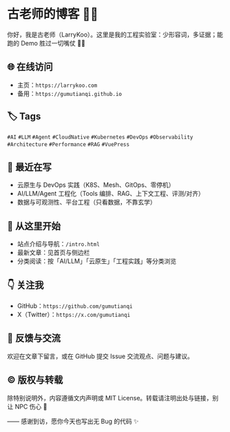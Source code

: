 # 古老师的博客 🧠🚀

你好，我是古老师（LarryKoo）。这里是我的工程实验室：少形容词，多证据；能跑的 Demo 胜过一切嘴仗 🤖🔧

## 🌐 在线访问
- 主页：`https://larrykoo.com`
- 备用：`https://gumutianqi.github.io`

## 🏷️ Tags
`#AI` `#LLM` `#Agent` `#CloudNative` `#Kubernetes` `#DevOps` `#Observability` `#Architecture` `#Performance` `#RAG` `#VuePress`

## 🧪 最近在写
- 云原生与 DevOps 实践（K8S、Mesh、GitOps、零停机）
- AI/LLM/Agent 工程化（Tools 编排、RAG、上下文工程、评测/对齐）
- 数据与可观测性、平台工程（只看数据，不靠玄学）

## 🧭 从这里开始
- 站点介绍与导航：`/intro.html`
- 最新文章：见首页与侧边栏
- 分类阅读：按「AI/LLM」「云原生」「工程实践」等分类浏览

## 👇 关注我
- GitHub：`https://github.com/gumutianqi`
- X（Twitter）：`https://x.com/gumutianqi`

## 💬 反馈与交流
欢迎在文章下留言，或在 GitHub 提交 Issue 交流观点、问题与建议。

## © 版权与转载
除特别说明外，内容遵循文内声明或 MIT License。转载请注明出处与链接，别让 NPC 伤心 🙏

—— 感谢到访，愿你今天也写出无 Bug 的代码 ✨
